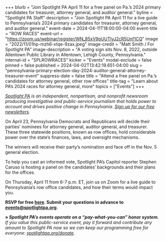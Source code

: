 +++
blurb = "Join Spotlight PA April 11 for a free panel on Pa.’s 2024 primary candidates for treasurer, attorney general, and auditor general."
byline = "Spotlight PA Staff"
description = "Join Spotlight PA April 11 for a live guide to Pennsylvania’s 2024 primary candidates for treasurer, attorney general, and auditor general."
event-date = 2024-04-11T18:00:00-04:00
event-title = "ROW RACES"
event-url = "https://zoom.us/webinar/register/WN_85xV9pUUTIyJ2cR5Unf1CQ"
image = "2022/11/01hp-mzh6-xtqe-9zax.jpeg"
image-credit = "Matt Smith / For Spotlight PA"
image-description = "A voting sign sits Nov. 8, 2022, outside Allentown Public Library in Allentown, Lehigh County, Pennsylvania."
internal-id = "SPLROWRACES"
kicker = "Events"
modal-exclude = false
pinned = false
published = 2024-04-02T13:42:19.651-04:00
slug = "pennsylvania-primary-election-day-2024-auditor-general-attorney-treasurer-event"
suppress-date = false
title = "Attend a free panel on Pa.’s candidates for attorney general, other row offices"
title-tag = "Learn about PA’s 2024 races for attorney general, more"
topics = ["Events"]
+++

<a href="https://www.spotlightpa.org/"><em>Spotlight PA</em></a><em> is an independent, nonpartisan, and nonprofit newsroom producing investigative and public-service journalism that holds power to account and drives positive change in Pennsylvania. </em><a href="https://www.spotlightpa.org/newsletters"><em>Sign up for our free newsletters</em></a><em>.</em>

On April 23, Pennsylvania Democrats and Republicans will decide their parties’ nominees for attorney general, auditor general, and treasurer. These three statewide positions, known as row offices, hold considerable power over the state’s finances, laws, and oversight mechanisms.

The winners will receive their party’s nomination and face off in the Nov. 5 general election.

To help you cast an informed vote, Spotlight PA’s Capitol reporter Stephen Caruso is hosting a panel on the candidates’ backgrounds and their plans for the offices.

On Thursday, April 11 from 6-7 p.m. ET, join us on Zoom for a live guide to Pennsylvania’s row office candidates, and how their terms would impact you.

<strong>RSVP for free </strong><a href="https://zoom.us/webinar/register/WN_85xV9pUUTIyJ2cR5Unf1CQ"><strong>here</strong></a><strong>. Submit your questions in advance to </strong><a href="mailto:events@spotlightpa.org"><strong>events@spotlightpa.org</strong></a>.

<strong>» <em>Spotlight PA’s events operate on a “pay-what-you-can” honor system.</em></strong><em> If you value this public-service event, pay it forward and contribute any amount to Spotlight PA now so we can keep our programming free for everyone: </em><a href="http://spotlightpa.org/donate"><em>spotlightpa.org/donate</em></a><em>.</em>

